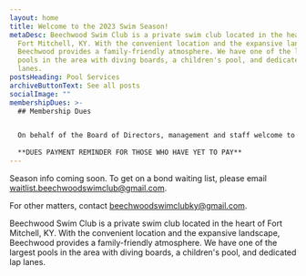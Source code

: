 ```yaml
---
layout: home
title: Welcome to the 2023 Swim Season!
metaDesc: Beechwood Swim Club is a private swim club located in the heart of
  Fort Mitchell, KY. With the convenient location and the expansive landscape,
  Beechwood provides a family-friendly atmosphere. We have one of the largest
  pools in the area with diving boards, a children's pool, and dedicated lap
  lanes.
postsHeading: Pool Services
archiveButtonText: See all posts
socialImage: ""
membershipDues: >-
  ## Membership Dues


  On behalf of the Board of Directors, management and staff welcome to the 2023 Beechwood Swim club Summer Swim Season. As long as the health inspection goes well **we will be opening on Sat, May 27th @ 11:00 AM**. Beechwood Swim Club is a non-profit corporation that is operated by a group of volunteers.
  
  **DUES PAYMENT REMINDER FOR THOSE WHO HAVE YET TO PAY**
---
```

Season info coming soon. To get on a bond waiting list, please email [waitlist.beechwoodswimclub@gmail.com](mailto:waitlist.beechwoodswimclub@gmail.com).

For other matters, contact [beechwoodswimclubky@gmail.com](mailto:beechwoodswimclubky@gmail.com).

Beechwood Swim Club is a private swim club located in the heart of Fort Mitchell, KY. With the convenient location and the expansive landscape, Beechwood provides a family-friendly atmosphere. We have one of the largest pools in the area with diving boards, a children's pool, and dedicated lap lanes.
